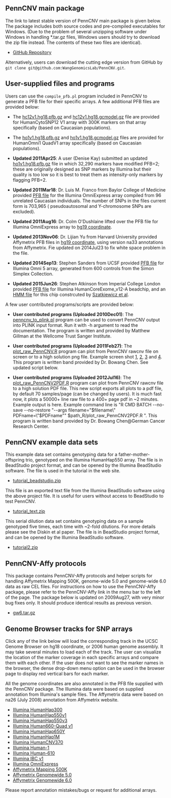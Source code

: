 ## PennCNV main package

The link to latest stable version of PennCNV main package is given below. The package includes both source codes and pre-compiled executables for Windows. (Due to the problem of several unzipping software under Windows in handling \*.tar.gz files, Windows users should try to download the zip file instead. The contents of these two files are identical).

- [GitHub Repository](https://github.com/WangGenomicsLab/PennCNV/releases)

Alternatively, users can download the cutting edge version from GitHub by `git clone git@github.com:WangGenomicsLab/PennCNV.git`.

## User-supplied files and programs

Users can use the `compile_pfb.pl` program included in PennCNV to generate a PFB file for their specific arrays. A few additional PFB files are provided below:

- The [hc12v1.hg18.pfb.gz](http://www.openbioinformatics.org/penncnv/download/hc12v1.hg18.pfb.gz) and [hc12v1.hg18.gcmodel.gz](http://www.openbioinformatics.org/penncnv/download/hc12v1.hg18.gcmodel.gz) file are provided for HumanCytoSNP12 V1 array with 300K markers on that array specifically (based on Caucasian populations).

- The [ho1v1.hg18.pfb.gz](http://www.openbioinformatics.org/penncnv/download/ho1v1.hg18.pfb.gz) and [ho1v1.hg18.gcmodel.gz](http://www.openbioinformatics.org/penncnv/download/ho1v1.hg18.gcmodel.gz) files are provided for HumanOmni1 QuadV1 array specifically (based on Caucasian populations).

- **Updated 2011Apr25**: A user (Denise Kay) submitted an updated [ho1v1.hg18.pfb.gz](http://www.openbioinformatics.org/penncnv/download/ho1v1.hg18.MOD.zip) file in which 32,290 markers have modified PFB=2; these are originally designed as SNP markers by Illumina but their quality is too low so it is best to treat them as intensity-only markers by flagging PFB=2.

- **Updated 2011Mar18**: Dr. Luis M. Franco from Baylor College of Medicine provided [PFB file](http://www.openbioinformatics.org/penncnv/download/OmniExpress_hg18.pfb.gz) for the Illumina OmniExpress array compiled from 96 unrelated Caucasian individuals. The number of SNPs in the files current form is 703,965 ( pseudoautosomal and Y-chromosome SNPs are excluded).

- **Updated 2011Aug16**: Dr. Colm O'Dushlaine lifted over the PFB file for Illumina OmniExpress array to [hg19 coordinate](http://www.openbioinformatics.org/penncnv/download/OmniExpress_hg19.pfb.gz).

- **Updated 2013Nov06**: Dr. Lijian Yu from Harvard University provided Affymetrix PFB files in [hg19 coordinate](http://www.openbioinformatics.org/penncnv/download/affygw6.hg19.pfb.gz), using version na33 annotations from Affymetrix. Fie updated on 2014Jul23 to fix white space problem in the file.

- **Updated 2014Sep13**: Stephen Sanders from UCSF provided [PFB file](http://www.openbioinformatics.org/penncnv/download/YALE_Merged_PFB_hg19.pfb) for Illumina Omni 5 array, generated from 600 controls from the Simon Simplex Collection.

- **Updated 2015Jun26**: Stephen Atkinson from Imperial College London provided [PFB file](http://www.openbioinformatics.org/penncnv/download/humancoreexome-12v1-1_a.pfb) for Illumina HumanCoreExome_v12-A beadchip, and an [HMM file](http://www.openbioinformatics.org/penncnv/download/exome.hmm) for this chip constrcuted by [Szatkiewicz et al](http://www.ncbi.nlm.nih.gov/pubmed/23938935).

A few user contributed programs/scripts are provided below:

- **User contributed programs (Uploaded 2010Dec01)**: The [penncnv_to_plink.pl](http://www.openbioinformatics.org/penncnv/download/penncnv_to_plink.pl) program can be used to convert PennCNV output into PLINK input format. Run it with -h argument to read the documentation. The program is written and provided by Matthew Gillman at the Wellcome Trust Sanger Institute.

- **User contributed programs (Uploaded 2011Feb27)**: The [plot_raw_PennCNV.R](http://www.openbioinformatics.org/penncnv/download/plot_raw_PennCNV.R) program can plot from PennCNV rawcnv file on screen or to a high solution png file. Example screen shot [1](img/PennCNV_76neu_3unique_chr18.png), [2](img/PennCNV_76neu_3unique_chr22.png), [3](img/test_chr02.png) and [4](img/test_chr18.png). This program is written band provided by Dr. Bowang Chen. See updated script below.

- **User contributed programs (Uploaded 2012Jul16)**: The [plot_raw_PennCNV2PDF.R](http://www.openbioinformatics.org/penncnv/download/plot_raw_PennCNV2PDF.R) program can plot from PennCNV rawcnv file to a high solution PDF file. This new script exports all plots to a pdf file, by default 70 samples/page (can be changed by users). It is much fast now, it plots a 50000+ line raw file to a 400+ page pdf in ~2 minutes. Example output is here. Example command line is "R CMD BATCH --no-save --no-restore "--args filename=\"$filename\" PDFname=\"$PDFname\"" $path_R/plot_raw_PennCNV2PDF.R ". This program is written band provided by Dr. Bowang Chen@German Cancer Research Center.

## PennCNV example data sets

This example data set contains genotyping data for a father-mother-offspring trio, genotyped on the Illumina HumanHap550 array. The file is in BeadStudio project format, and can be opened by the Illumina BeadStudio software. The file is used in the tutorial in the web site.

- [tutorial_beadstudio.zip](http://www.openbioinformatics.org/penncnv/download/tutorial_beadstudio.zip)

This file is an exported text file from the Illumina BeadStudio software using the above project file. It is useful for users without access to BeadStudio to test PennCNV.

- [tutorial_text.zip](http://www.openbioinformatics.org/penncnv/download/tutorial_text.zip)

This serial dilution data set contains genotyping data on a sample genotyped five times, each time with ~2-fold dilutions. For more details please see the Diskin et al paper. The file is in BeadStudio project format, and can be opened by the Illumina BeadStudio software.

- [tutorial2.zip](http://www.openbioinformatics.org/penncnv/download/tutorial2.zip)
 

## PennCNV-Affy protocols

This package contains PennCNV-Affy protocols and helper scripts for handling Affymetrix Mapping 500K, genome-wide 5.0 and genome-wide 6.0 data as raw CEL files. For instructions on how to use the PennCNV-Affy package, please refer to the PennCNV-Affy link in the menu bar to the left of the page. The package below is updated on 2009Aug27, with very minor bug fixes only. It should produce identical results as previous version.

- [gw6.tar.gz](http://www.openbioinformatics.org/penncnv/download/gw6.tar.gz)
 

## Genome Browser tracks for SNP arrays

Click any of the link below will load the corresponding track in the UCSC Genome Browser on hg18 coordinate, or 2006 human genome assembly. It may take several minutes to load each of the track. The user can visualize the location of the marker coverage in each specific arrays and compare them with each other. If the user does not want to see the marker names in the browser, the dense drop-down menu option can be used in the browser page to display red vertical bars for each marker.

All the genome coordinates are also annotated in the PFB file supplied with the PennCNV package. The Illumina data were based on supplied annotation from Illumina's sample files. The Affymetrix data were based on na26 (July 2008) annotation from Affymetrix website.

- [Illumina HumanHap300](http://genome.ucsc.edu/cgi-bin/hgTracks?db=hg18&hgt.customText=http://www.openbioinformatics.org/penncnv/gbtrack/hh300.hg18.bed.gz)
- [Illumina HumanHap550v1](http://genome.ucsc.edu/cgi-bin/hgTracks?db=hg18&hgt.customText=http://www.openbioinformatics.org/penncnv/gbtrack/hh550v1.hg18.bed.gz)
- [Illumina HumanHap550v3](http://genome.ucsc.edu/cgi-bin/hgTracks?db=hg18&hgt.customText=http://www.openbioinformatics.org/penncnv/gbtrack/hh550v3.hg18.bed.gz)
- [Illumina Human660-Quad v1](http://genome.ucsc.edu/cgi-bin/hgTracks?db=hg18&hgt.customText=http://www.openbioinformatics.org/penncnv/gbtrack/hh660v1.hg18.bed.gz)
- [Illumina HumanHap650Y](http://genome.ucsc.edu/cgi-bin/hgTracks?db=hg18&hgt.customText=http://www.openbioinformatics.org/penncnv/gbtrack/hh650.hg18.bed.gz)
- [Illumina HumanHap1M](http://genome.ucsc.edu/cgi-bin/hgTracks?db=hg18&hgt.customText=http://www.openbioinformatics.org/penncnv/gbtrack/hh1m.hg18.bed.gz)
- [Illumina HumanCNV370](http://genome.ucsc.edu/cgi-bin/hgTracks?db=hg18&hgt.customText=http://www.openbioinformatics.org/penncnv/gbtrack/hc370.hg18.bed.gz)
- [Illumina Human-1](http://genome.ucsc.edu/cgi-bin/hgTracks?db=hg18&hgt.customText=http://www.openbioinformatics.org/penncnv/gbtrack/human1.hg18.bed.gz)
- [Illumina Human-610](http://genome.ucsc.edu/cgi-bin/hgTracks?db=hg18&hgt.customText=http://www.openbioinformatics.org/penncnv/gbtrack/human610.hg18.bed.gz)
- [Illumina IBC v1](http://genome.ucsc.edu/cgi-bin/hgTracks?db=hg18&hgt.customText=http://www.openbioinformatics.org/penncnv/gbtrack/ibcv1.hg18.bed.gz)
- [Illumina OmniExpress](http://genome.ucsc.edu/cgi-bin/hgTracks?db=hg18&hgt.customText=http://www.openbioinformatics.org/penncnv/gbtrack/omniexpress.bed.gz)
- [Affymetrix Mapping 500K](http://genome.ucsc.edu/cgi-bin/hgTracks?db=hg18&hgt.customText=http://www.openbioinformatics.org/penncnv/gbtrack/affy500k.hg18.bed.gz)
- [Affymetrix Genomewide 5.0](http://genome.ucsc.edu/cgi-bin/hgTracks?db=hg18&hgt.customText=http://www.openbioinformatics.org/penncnv/gbtrack/affygw5.hg18.bed.gz)
- [Affymetrix Genomewide 6.0](http://genome.ucsc.edu/cgi-bin/hgTracks?db=hg18&hgt.customText=http://www.openbioinformatics.org/penncnv/gbtrack/affygw6.hg18.bed.gz)

Please report annotation mistakes/bugs or request for additional arrays.

